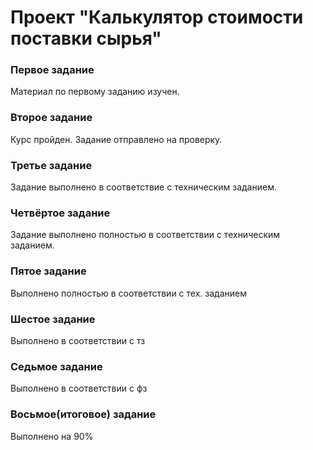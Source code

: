 Проект "Калькулятор стоимости поставки сырья"
==
### Первое задание
Материал по первому заданию изучен.
### Второе задание
Курс пройден. Задание отправлено на проверку.
### Третье задание
Задание выполнено в соответствие с техническим заданием.
### Четвёртое задание 
Задание выполнено полностью в соответствии с техническим заданием.
### Пятое задание
Выполнено полностью в соответствии с тех. заданием
### Шестое задание
Выполнено в соответствии с тз
### Седьмое задание
Выполнено в соответствии с фз
### Восьмое(итоговое) задание
Выполнено на 90%